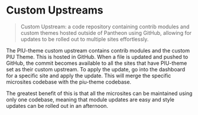 # Custom Upstreams
> Custom Upstream: a code repository containing contrib modules and custom themes hosted outside of Pantheon using GitHub, allowing for updates to be rolled out to multiple sites effortlessly.  

The PIU-theme custom upstream contains contrib modules and the custom PIU Theme. This is hosted in GitHub. When a file is updated and pushed to GitHub, the commit becomes available to all the sites that have PIU-theme set as their custom upstream. To apply the update, go into the dashboard for a specific site and apply the update. This will merge the specific microsites codebase with the piu-theme codebase.

The greatest benefit of this is that all the microsites can be maintained using only one codebase, meaning that module updates are easy and style updates can be rolled out in an afternoon.